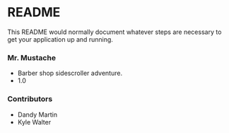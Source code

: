 # README #

This README would normally document whatever steps are necessary to get your application up and running.

### Mr. Mustache ###

* Barber shop sidescroller adventure.
* 1.0

### Contributors ###
* Dandy Martin
* Kyle Walter
